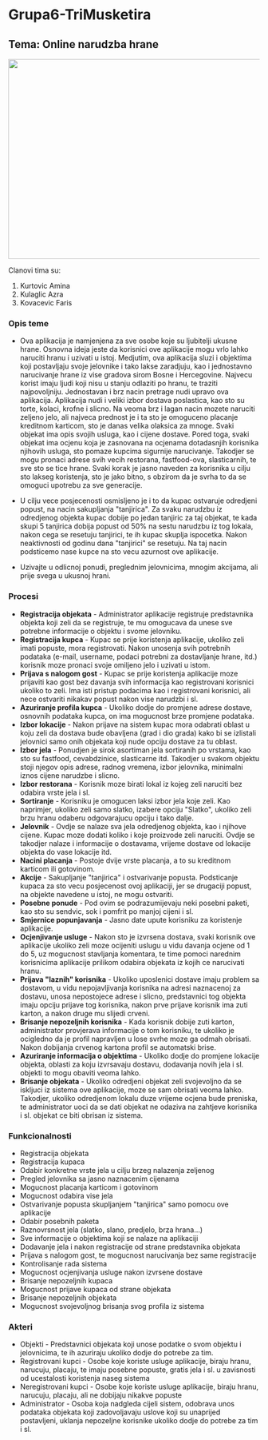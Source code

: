 # Grupa6-TriMusketira
## Tema: Online narudzba hrane

<p align="center">
  <img src ="https://user-images.githubusercontent.com/37142772/37622025-e2657652-2bc0-11e8-891f-d240677f48ec.jpg" width="1100" height="400"/>
</p>

Clanovi tima su:
1. Kurtovic Amina
2. Kulaglic Azra
3. Kovacevic Faris
### Opis teme

- Ova aplikacija je namjenjena za sve osobe koje su ljubitelji ukusne hrane. Osnovna ideja jeste da korisnici ove aplikacije
mogu vrlo lahko naruciti hranu i uzivati u istoj. Medjutim, ova aplikacija sluzi i objektima koji postavljaju svoje jelovnike i tako 
lakse zaradjuju, kao i jednostavno narucivanje hrane iz vise gradova sirom Bosne i Hercegovine. Najvecu korist imaju ljudi koji nisu u stanju odlaziti po hranu, te traziti najpovoljniju. Jednostavan i brz nacin pretrage nudi upravo ova aplikacija.  Aplikacija nudi i veliki izbor dostava poslastica, kao sto su torte, kolaci, krofne i slicno. Na veoma brz i lagan nacin mozete naruciti zeljeno jelo, ali najveca prednost je i ta sto je omoguceno placanje kreditnom karticom, sto je danas velika olaksica za mnoge. Svaki objekat ima opis svojih usluga, kao i cijene dostave. Pored toga, svaki objekat ima ocjenu koja je zasnovana na ocjenama dotadasnjih korisnika njihovih usluga, sto pomaze kupcima sigurnije narucivanje. Takodjer se mogu pronaci adrese svih vecih restorana, fastfood-ova, slasticarnih, te sve sto se tice hrane. Svaki korak je jasno naveden za korisnika u cilju sto lakseg koristenja, sto je jako bitno, s obzirom da je svrha to da se omoguci upotrebu za sve generacije. 

- U cilju vece posjecenosti osmisljeno je i to da kupac ostvaruje odredjeni popust, na nacin sakupljanja "tanjirica". Za svaku narudzbu iz odredjenog objekta kupac dobije po jedan tanjiric za taj objekat, te kada skupi 5 tanjirica dobija popust od 50% na sestu narudzbu iz tog lokala, nakon cega se resetuju tanjirici, te ih kupac skuplja ispocetka. Nakon neaktivnosti od godinu dana "tanjirici" se resetuju. Na taj nacin podsticemo nase kupce na sto vecu azurnost ove aplikacije.

- Uzivajte u odlicnoj ponudi, preglednim jelovnicima, mnogim akcijama, ali prije svega u ukusnoj hrani. 

### Procesi

- **Registracija objekata** - Administrator aplikacije registruje predstavnika objekta koji zeli da se registruje, te mu omogucava da unese sve potrebne informacije o objektu i svome jelovniku.
- **Registracija kupca** - Kupac se prije koristenja aplikacije, ukoliko zeli imati popuste, mora registrovati. Nakon unosenja svih potrebnih podataka (e-mail, username, podaci potrebni za dostavljanje hrane, itd.) korisnik moze pronaci svoje omiljeno jelo i uzivati u istom.
-  **Prijava s nalogom gost** - Kupac se prije koristenja aplikacije moze prijaviti kao gost bez davanja svih informacija kao registrovani korisnici ukoliko to zeli. Ima isti pristup podacima kao i registrovani korisnici, ali nece ostvariti nikakav popust nakon vise narudzbi i sl.
-  **Azuriranje profila kupca** - Ukoliko dodje do promjene adrese dostave, osnovnih podataka kupca, on ima mogucnost brze promjene podataka.
- **Izbor lokacije** - Nakon prijave na sistem kupac mora odabrati oblast u koju zeli da dostava bude obavljena (grad i dio grada) kako bi se izlistali jelovnici samo onih objekata koji nude opciju dostave za tu oblast.
- **Izbor jela** - Ponudjen je sirok asortiman jela sortiranih po vrstama, kao sto su fastfood, cevabdzinice, slasticarne itd. Takodjer u svakom objektu stoji njegov opis adrese, radnog vremena, izbor jelovnika, minimalni iznos cijene narudzbe i slicno. 
- **Izbor restorana** - Korisnik moze birati lokal iz kojeg zeli naruciti bez odabira vrste jela i sl. 
- **Sortiranje** - Korisniku je omogucen laksi izbor jela koje zeli. Kao naprimjer, ukoliko zeli samo slatko, izabere opciju "Slatko", ukoliko zeli brzu hranu odaberu odgovarajucu opciju i tako dalje.
- **Jelovnik** - Ovdje se nalaze sva jela odredjenog objekta, kao i njihove cijene. Kupac moze dodati koliko i koje proizvode zeli naruciti. Ovdje se takodjer nalaze i informacije o dostavama, vrijeme dostave od lokacije objekta do vase lokacije itd.
- **Nacini placanja** - Postoje dvije vrste placanja, a to su kreditnom karticom ili gotovinom.
- **Akcije** - Sakupljanje "tanjirica" i ostvarivanje popusta. Podsticanje kupaca za sto vecu posjecenost ovoj aplikaciji, jer se drugaciji popust, na objekte navedene u istoj, ne mogu ostvariti.
- **Posebne ponude** - Pod ovim se podrazumijevaju neki posebni paketi, kao sto su sendvic, sok i pomfrit po manjoj cijeni i sl.
- **Smjernice popunjavanja** - Jasno date upute korisniku za koristenje aplikacije.
- **Ocjenjivanje usluge** - Nakon sto je izvrsena dostava, svaki korisnik ove aplikacije ukoliko zeli moze ocijeniti uslugu u vidu davanja ocjene od 1 do 5, uz mogucnost stavljanja komentara, te time pomoci narednim korisnicima aplikacije prilikom odabira objekata iz kojih ce narucivati hranu.
- **Prijava "laznih" korisnika** - Ukoliko uposlenici dostave imaju problem sa dostavom, u vidu nepojavljivanja korisnika na adresi naznacenoj za dostavu, unosa nepostojece adrese i slicno, predstavnici tog objekta imaju opciju prijave tog korisnika, nakon prve prijave korisnik ima zuti karton, a nakon druge mu slijedi crveni.
- **Brisanje nepozeljnih korisnika** - Kada korisnik dobije zuti karton, administrator provjerava informacije o tom korisniku, te ukoliko je ocigledno da je profil napravljen u lose svrhe moze ga odmah obrisati. Nakon dobijanja crvenog kartona profil se automatski brise.
- **Azuriranje informacija o objektima** - Ukoliko dodje do promjene lokacije objekta, oblasti za koju izvrsavaju dostavu, dodavanja novih jela i sl. objekti to mogu obaviti veoma lahko.
- **Brisanje objekata** - Ukoliko odredjeni objekat zeli svojevoljno da se iskljuci iz sistema ove aplikacije, moze se sam obrisati veoma lahko. Takodjer, ukoliko odredjenom lokalu duze vrijeme ocjena bude preniska, te administrator uoci da se dati objekat ne odaziva na zahtjeve korisnika i sl. objekat ce biti obrisan iz sistema.


### Funkcionalnosti

- Registracija objekata
- Registracija kupaca
- Odabir konkretne vrste jela u cilju brzeg nalazenja zeljenog
- Pregled jelovnika sa jasno naznacenim cijenama
- Mogucnost placanja karticom i gotovinom
- Mogucnost odabira vise jela
- Ostvarivanje popusta skupljanjem "tanjirica" samo pomocu ove aplikacije
- Odabir posebnih paketa
- Raznovrsnost jela (slatko, slano, predjelo, brza hrana...)
- Sve informacije o objektima koji se nalaze na aplikaciji
- Dodavanje jela i nakon registracije od strane predstavnika objekata
- Prijava s nalogom gost, te mogucnost narucivanja bez same registracije
- Kontrolisanje rada sistema
- Mogucnost ocjenjivanja usluge nakon izvrsene dostave
- Brisanje nepozeljnih kupaca
- Mogucnost prijave kupaca od strane objekata
- Brisanje nepozeljnih objekata
- Mogucnost svojevoljnog brisanja svog profila iz sistema


### Akteri

- Objekti - Predstavnici objekata koji unose podatke o svom objektu i jelovnicima, te ih azuriraju ukoliko dodje do potrebe za tim.
- Registrovani kupci - Osobe koje koriste usluge aplikacije, biraju hranu, narucuju, placaju, te imaju posebne popuste, gratis jela i sl. u zavisnosti od ucestalosti koristenja naseg sistema
- Neregistrovani kupci - Osobe koje koriste usluge aplikacije, biraju hranu, narucuju, placaju, ali ne dobijaju nikakve popuste
- Administrator - Osoba koja nadgleda cijeli sistem, odobrava unos podataka objekata koji zadovoljavaju uslove koji su unaprijed postavljeni,  uklanja nepozeljne korisnike ukoliko dodje do potrebe za tim i sl.






